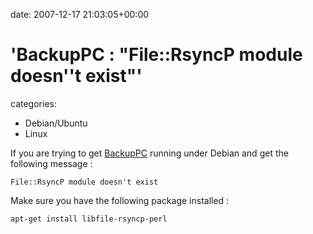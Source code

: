 


date: 2007-12-17 21:03:05+00:00


# 'BackupPC : "File::RsyncP module doesn''t exist"'

categories:
- Debian/Ubuntu
- Linux


If you are trying to get [BackupPC](http://backuppc.sourceforge.net) running under Debian and get the following message :

`File::RsyncP module doesn't exist`

Make sure you have the following package installed :

`apt-get install libfile-rsyncp-perl`
